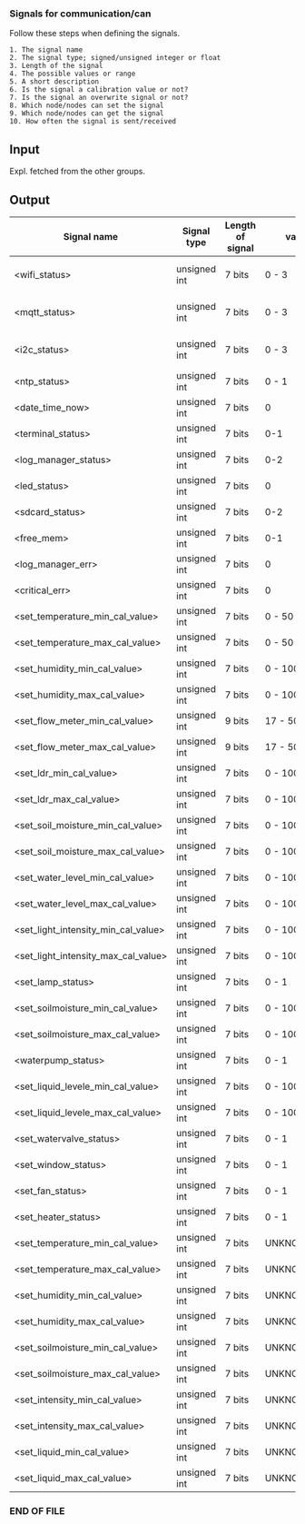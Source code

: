 ### Signals for communication/can

Follow these steps when defining the signals.

    1. The signal name
    2. The signal type; signed/unsigned integer or float
    3. Length of the signal
    4. The possible values or range
    5. A short description
    6. Is the signal a calibration value or not?
    7. Is the signal an overwrite signal or not?
    8. Which node/nodes can set the signal
    9. Which node/nodes can get the signal
    10. How often the signal is sent/received

## Input
Expl. fetched from the other groups.

## Output
| Signal name  | Signal type  | Length of signal  | value range  | short description  | Calibration val?  | overwrite signal?  | setters  | getters  | how often  |
|---|---|---|---|---|---|---|---|---|---|
| <wifi_status>                       | unsigned int | 7 bits | 0 - 3                 | wifi status connected(0),disconnected(1),connection_failed(2),connecting(3) values from ESP32  | No  | No  | Communication/CAN | Communication/CAN  | 1000ms |
| <mqtt_status>                       | unsigned int | 7 bits | 0 - 3                 | mqtt status connected(0),disconnected(1),connection_failed(2),connecting(3) values from broker | No  | No  | Communication/CAN | Communication/CAN  | 1000ms |
| <i2c_status>                        | unsigned int | 7 bits | 0 - 3                 | i2c status connected(0),disconnected(1),connection_failed(2),connecting(3) values from ESP32   | No  | No  | Communication/CAN | Communication/CAN  | 1000ms |
| <ntp_status>                        | unsigned int | 7 bits | 0 - 1                 | RTC status uninitialized(0), initialized(1) values from ESP32/NTP-req                          | No  | No  | Communication/CAN | Communication/CAN  | 1000ms |
| <date_time_now>                     | unsigned int | 7 bits | 0                     | Date time distribution from NTP-server to CANbus(0)                                            | No  | No  | Communication/CAN | Communication/CAN  | 1000ms |
| <terminal_status>                   | unsigned int | 7 bits | 0-1                   | Terminal mode connected(0), disconnected(1)                                                    | No  | No  | Communication/CAN | Communication/CAN  | 1000ms |
| <log_manager_status>                | unsigned int | 7 bits | 0-2                   | Terminal mode uninitialized(0), initialized(1), error(2)                                       | No  | No  | Communication/CAN | Communication/CAN  | 1000ms |
| <led_status>                        | unsigned int | 7 bits | 0                     | BUILDIN LED status on(0) off(1)                                                                | No  | No  | Communication/CAN | Communication/CAN  | 1000ms |
| <sdcard_status>                     | unsigned int | 7 bits | 0-2                   | SD-card status uninitialized(0), initialized(1), error(2) to CANbus                            | No  | No  | Communication/CAN | Communication/CAN  | 1000ms |
| <free_mem>                          | unsigned int | 7 bits | 0-1                   | SD-card available memory broadcast to CANbus                                                   | No  | No  | Communication/CAN | Communication/CAN  | 1000ms |
| <log_manager_err>                   | unsigned int | 7 bits | 0                     | Log manager (internal) errors write to specific error.log file                                 | No  | No  | Communication/CAN | Communication/CAN  | 1000ms |
| <critical_err>                      | unsigned int | 7 bits | 0                     | Critical error detection turns BUILDIN LED on                                                  | No  | No  | Communication/CAN | Communication/CAN  | 1000ms |
| <set_temperature_min_cal_value>     | unsigned int | 7 bits | 0 - 50 grader celsius | set minimum temperature calibration value to CAN                                               | Yes | Yes | Sensor            | HMI/Actuators/Comm | 1000ms |
| <set_temperature_max_cal_value>     | unsigned int | 7 bits | 0 - 50 grader celsius | set maximum temperature calibration value to CAN                                               | Yes | Yes | Sensor            | HMI/Actuators/Comm | 1000ms |
| <set_humidity_min_cal_value>        | unsigned int | 7 bits | 0 - 100               | set minimum humidity calibration value to CAN                                                  | Yes | Yes | Sensor            | HMI/Actuators/Comm | 1000ms |
| <set_humidity_max_cal_value>        | unsigned int | 7 bits | 0 - 100               | set maximum humidity calibration value to CAN                                                  | Yes | Yes | Sensor            | HMI/Actuators/Comm | 1000ms |
| <set_flow_meter_min_cal_value>      | unsigned int | 9 bits | 17 - 500 mL/s         | set minimum flow meter calibration value to CAN                                                | Yes | Yes | Sensor            | HMI/Actuators/Comm | 1000ms |
| <set_flow_meter_max_cal_value>      | unsigned int | 9 bits | 17 - 500 mL/s         | set maximum flow meter calibration value to CAN                                                | Yes | Yes | Sensor            | HMI/Actuators/Comm | 1000ms |
| <set_ldr_min_cal_value>             | unsigned int | 7 bits | 0 - 100               | set minimum ldr calibration value to CAN                                                       | Yes | Yes | Sensor            | HMI/Actuators/Comm | 1000ms |
| <set_ldr_max_cal_value>             | unsigned int | 7 bits | 0 - 100               | set maximum ldr calibration value to CAN                                                       | Yes | Yes | Sensor            | HMI/Actuators/Comm | 1000ms |
| <set_soil_moisture_min_cal_value>   | unsigned int | 7 bits | 0 - 100               | set minimum soil moisture calibration value to CAN                                             | Yes | Yes | Sensor            | HMI/Actuators/Comm | 1000ms |
| <set_soil_moisture_max_cal_value>   | unsigned int | 7 bits | 0 - 100               | set maximum soil moisture calibration value to CAN                                             | Yes | Yes | Sensor            | HMI/Actuators/Comm | 1000ms |
| <set_water_level_min_cal_value>     | unsigned int | 7 bits | 0 - 100               | set minimum water level calibration value to CAN                                               | Yes | Yes | Sensor            | HMI/Actuators/Comm | 1000ms |
| <set_water_level_max_cal_value>     | unsigned int | 7 bits | 0 - 100               | set maximum water level calibration value to CAN                                               | Yes | Yes | Sensor            | HMI/Actuators/Comm | 1000ms |
| <set_light_intensity_min_cal_value> | unsigned int | 7 bits | 0 - 100               | set minimum light intensity calibration value to CAN                                           | Yes | Yes | Actuators         | HMI/Actuators/Comm | 1000ms |
| <set_light_intensity_max_cal_value> | unsigned int | 7 bits | 0 - 100               | set maximum light intensity calibration value to CAN                                           | Yes | Yes | Actuators         | HMI/Actuators/Comm | 1000ms |
| <set_lamp_status>                   | unsigned int | 7 bits | 0 - 1                 | set status of lamp ON(0), OFF(1) value to CAN                                                  | Yes | Yes | Actuators         | HMI/Actuators/Comm | 1000ms |
| <set_soilmoisture_min_cal_value>    | unsigned int | 7 bits | 0 - 100               | set minimum soilmoisture calibration value to CAN                                              | Yes | Yes | Actuators         | HMI/Actuators/Comm | 1000ms |
| <set_soilmoisture_max_cal_value>    | unsigned int | 7 bits | 0 - 100               | set maximum soilmoisture calibration value to CAN                                              | Yes | Yes | Actuators         | HMI/Actuators/Comm | 1000ms |
| <waterpump_status>                  | unsigned int | 7 bits | 0 - 1                 | set status of waterpump ON(0), OFF(1) value to CAN                                             | Yes | Yes | Actuators         | HMI/Actuators/Comm | 1000ms |
| <set_liquid_levele_min_cal_value>   | unsigned int | 7 bits | 0 - 100               | set minimum soilmoisture calibration value to CAN                                              | Yes | Yes | Actuators         | HMI/Actuators/Comm | 1000ms |
| <set_liquid_levele_max_cal_value>   | unsigned int | 7 bits | 0 - 100               | set maximum soilmoisture calibration value to CAN                                              | Yes | Yes | Actuators         | HMI/Actuators/Comm | 1000ms |
| <set_watervalve_status>             | unsigned int | 7 bits | 0 - 1                 | set status of watervalve ON(0), OFF(1) value to CAN                                            | Yes | Yes | Actuators         | HMI/Actuators/Comm | 1000ms |
| <set_window_status>                 | unsigned int | 7 bits | 0 - 1                 | set status of window ON(0), OFF(1) value to CAN                                                | Yes | Yes | Actuators         | HMI/Actuators/Comm | 1000ms |
| <set_fan_status>                    | unsigned int | 7 bits | 0 - 1                 | set status of fan ON(0), OFF(1) value to CAN                                                   | Yes | Yes | Actuators         | HMI/Actuators/Comm | 1000ms |
| <set_heater_status>                 | unsigned int | 7 bits | 0 - 1                 | set status of heater ON(0), OFF(1) value to CAN                                                | Yes | Yes | Actuators         | HMI/Actuators/Comm | 1000ms |
| <set_temperature_min_cal_value>     | unsigned int | 7 bits | UNKNOWN(CONST?)       | set minimum temperature calibration value to CAN                                               | Yes | Yes | Actuators         | HMI/Actuators/Comm | 1000ms |
| <set_temperature_max_cal_value>     | unsigned int | 7 bits | UNKNOWN(CONST?)       | set maximum temperature calibration value to CAN                                               | Yes | Yes | Actuators         | HMI/Actuators/Comm | 1000ms |
| <set_humidity_min_cal_value>        | unsigned int | 7 bits | UNKNOWN(CONST?)       | set minimum humidity calibration value to CAN                                                  | Yes | Yes | Actuators         | HMI/Actuators/Comm | 1000ms |
| <set_humidity_max_cal_value>        | unsigned int | 7 bits | UNKNOWN(CONST?)       | set maximum humidity calibration value to CAN                                                  | Yes | Yes | Actuators         | HMI/Actuators/Comm | 1000ms |
| <set_soilmoisture_min_cal_value>    | unsigned int | 7 bits | UNKNOWN(CONST?)       | set minimum soilmoisture calibration value to CAN                                              | Yes | Yes | Actuators         | HMI/Actuators/Comm | 1000ms |
| <set_soilmoisture_max_cal_value>    | unsigned int | 7 bits | UNKNOWN(CONST?)       | set maximum soilmoisture calibration value to CAN                                              | Yes | Yes | Actuators         | HMI/Actuators/Comm | 1000ms |
| <set_intensity_min_cal_value>       | unsigned int | 7 bits | UNKNOWN(CONST?)       | set minimum intensity calibration value to CAN                                                 | Yes | Yes | Actuators         | HMI/Actuators/Comm | 1000ms |
| <set_intensity_max_cal_value>       | unsigned int | 7 bits | UNKNOWN(CONST?)       | set maximum intensity calibration value to CAN                                                 | Yes | Yes | Actuators         | HMI/Actuators/Comm | 1000ms |
| <set_liquid_min_cal_value>          | unsigned int | 7 bits | UNKNOWN(CONST?)       | set minimum liquid calibration value to CAN                                                    | Yes | Yes | Actuators         | HMI/Actuators/Comm | 1000ms |
| <set_liquid_max_cal_value>          | unsigned int | 7 bits | UNKNOWN(CONST?)       | set maximum liquid calibration value to CAN                                                    | Yes | Yes | Actuators         | HMI/Actuators/Comm | 1000ms |



 
### END OF FILE
